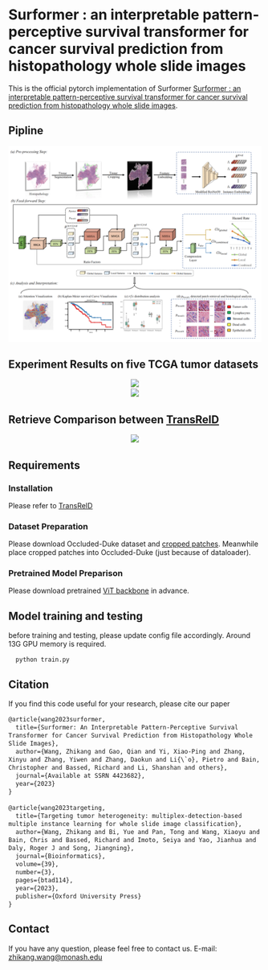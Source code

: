 # Surformer : an interpretable pattern-perceptive survival transformer for cancer survival prediction from histopathology whole slide images

This is the official pytorch implementation of Surformer [Surformer : an interpretable pattern-perceptive survival transformer for cancer survival prediction from histopathology whole slide images](https://papers.ssrn.com/sol3/papers.cfm?abstract_id=4423682). 


## Pipline
<div align="center">
  <img src="Figures/fig1.png">
 </div>
 
 ## Experiment Results on five TCGA tumor datasets
 <div align="center">
  <img src="Figures/Result1.png" width="400px"/>
 </div>
 
 <div align="center">
  <img src="Figures/Result2.png" width="400px"/>
 </div>
 
 ## Retrieve Comparison between [TransReID](https://github.com/damo-cv/TransReID) 
 <div align="center">
  <img src="Figures/Comparison.png" width="700px"/>
 </div>
 
 
 ## Requirements
 ### Installation
 Please refer to [TransReID](https://github.com/damo-cv/TransReID) 
 ### Dataset Preparation
 Please download Occluded-Duke dataset and [cropped patches](https://drive.google.com/file/d/1lYTBokHR8pkbjz_LPhZjh4ij8B-FI1LA/view?usp=sharing). Meanwhile place cropped patches into Occluded-Duke (just because of dataloader).
 ### Pretrained Model Preparison
 Please download pretrained [ViT backbone](https://github.com/rwightman/pytorch-image-models/releases/download/v0.1-vitjx/jx_vit_base_p16_224-80ecf9dd.pth) in advance.
 
 ## Model training and testing
 before training and testing, please update config file accordingly.  Around 13G GPU memory is required. 
 ~~~~~~~~~~~~~~~~~~
   python train.py 
 ~~~~~~~~~~~~~~~~~~

## Citation

If you find this code useful for your research, please cite our paper

```
@article{wang2023surformer,
  title={Surformer: An Interpretable Pattern-Perceptive Survival Transformer for Cancer Survival Prediction from Histopathology Whole Slide Images},
  author={Wang, Zhikang and Gao, Qian and Yi, Xiao-Ping and Zhang, Xinyu and Zhang, Yiwen and Zhang, Daokun and Li{\`o}, Pietro and Bain, Christopher and Bassed, Richard and Li, Shanshan and others},
  journal={Available at SSRN 4423682},
  year={2023}
}

@article{wang2023targeting,
  title={Targeting tumor heterogeneity: multiplex-detection-based multiple instance learning for whole slide image classification},
  author={Wang, Zhikang and Bi, Yue and Pan, Tong and Wang, Xiaoyu and Bain, Chris and Bassed, Richard and Imoto, Seiya and Yao, Jianhua and Daly, Roger J and Song, Jiangning},
  journal={Bioinformatics},
  volume={39},
  number={3},
  pages={btad114},
  year={2023},
  publisher={Oxford University Press}
}
```

## Contact

If you have any question, please feel free to contact us. E-mail: [zhikang.wang@monash.edu](zhikang.wang@monash.edu) 

